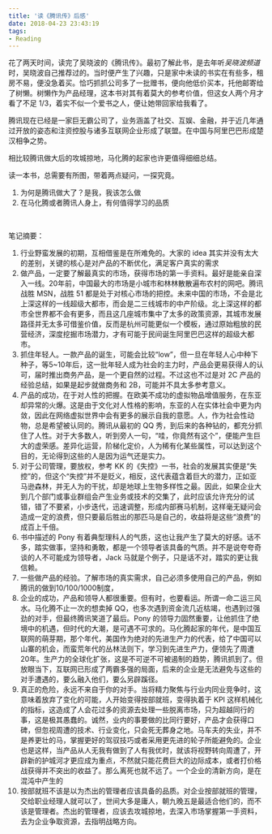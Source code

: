 ```yaml
---
title: '读《腾讯传》后感'
date: 2018-04-23 23:43:19
tags: 
- Reading
---
```


花了两天时间，读完了吴晓波的《腾讯传》。最初了解此书，是去年听*吴晓波频道*时，吴晓波自己推荐过的。当时便产生了兴趣，只是家中未读的书实在有些多，租房不易，便没急着买。恰巧抓抓公司多了一批赠书，便向他低价买本，托他邮寄给了树懒。树懒作为产品经理，这本书对其有着莫大的参考价值，但这女人两个月才看了不足 1/3，着实不似一个爱书之人，便让她带回家给我看了。

<!--more-->

腾讯现在已经是一家巨无霸公司了，业务涵盖了社交、互娱、金融，并于近几年通过开放的姿态和注资控股与诸多互联网企业形成了联盟。在中国与阿里巴巴形成楚汉相争之势。

相比较腾讯做大后的攻城掠地，马化腾的起家也许更值得细细总结。

读一本书，总需要有所图，带着两点疑问，一探究竟。

1. 为何是腾讯做大了？是我，我该怎么做
2. 在马化腾或者腾讯人身上，有何值得学习的品质

<br/>

笔记摘要：

1. 行业野蛮发展的初期，互相借鉴是在所难免的。大家的 idea 其实并没有太大的差别，关键的核心是对产品的不断优化，满足客户真实的需求
2. 做产品，一定要了解最真实的市场，获得市场的第一手资料。最好是能亲自深入一线。20年前，中国最大的市场是小城市和林林散散遍布农村的网吧。腾讯战胜 MSN，战胜 51 都是处于对核心市场的把控。未来中国的市场，不会是北上深这样的一线超级大都市，而会是二三线城市的中产阶级。北上深这样的都市全世界都不会有更多，而且这几座城市集中了太多的政策资源，其城市发展路径并无太多可借鉴价值，反而是杭州可能更似一个模板，通过原始粗放的民营经济，深度挖掘市场潜力，才有可能于民间诞生阿里巴巴这样的超级大都市。
3. 抓住年轻人。一款产品的诞生，可能会比较“low”，但一旦在年轻人心中种下种子，等5~10年后，这一批年轻人成为社会的主力时，产品会更易获得人的认可，届时推出商务产品，是一个更自然的过程。不过这也不过是对 2C 产品的经验总结，如果是起步就做商务和 2B，可能并不具太多参考意义。
4. 产品的成功，在于对人性的把握。在欧美不成功的虚拟物品增值服务，在东亚却异常的火爆。这是由于文化对人性格的影响，东亚的人在实体社会中更为内敛，因此在网络虚拟世界中会有更多的展示自我的意愿。人，作为社会性动物，总是希望被认同的。腾讯从最初的 QQ 秀，到后来的各种钻的，都充分抓住了人性。对于大多数人，听到旁人一句，“哇，你竟然有这个”，便能产生巨大的虚荣感。差异化运营，阶梯化定价，人为稀有化某些属性，可以达到这个目的，无论得到这些的人是因为运气还是实力。
5. 对于公司管理，要放权，参考 KK 的《失控》一书，社会的发展其实便是“失控”的，但这个“失控”并不是贬义，相反，这代表蕴含着巨大的潜力，正如亚马逊森林，并无人为的干扰，却是地球上生物多样性之最。因此，如果企业大到几个部门或事业群组会产生业务或技术的交集了，此时应该允许充分的试错，错了不要紧，小步迭代，迅速调整，形成内部赛马机制，这样毫无疑问会造成一定的浪费，但只要最后胜出的那匹马是自己的，收益将是这些“浪费”的成百上千倍。
6. 书中描述的 Pony 有着典型理科人的气质，这也让我产生了莫大的好感。话不多，踏实做事，坚持和勇敢，都是一个领导者该具备的气质。并不是说夸夸奇谈的人不可能成为领导者，Jack 马就是个例子，只是话不对，踏实的更让我信赖。
7. 一些做产品的经验。了解市场的真实需求，自己必须多使用自己的产品，例如腾讯的做到10/100/1000制度，
8. 企业的成功，产品和领导人都很重要。但有时，也要看运。所谓一命二运三风水。马化腾不止一次的想卖掉 QQ，也多次遇到资金流几近枯竭，也遇到过强劲的对手，但最终腾讯笑道了最后。Pony 的领导力固然重要，让他抓住了绝境中的机遇，但时代的大潮，是可遇不可求的。马化腾起家的年代，是中国互联网的萌芽期，那个年代，美国作为绝对的先进生产力的代表，给了中国可以山寨的机会，而蛮荒年代的丛林法则下，学习到先进生产力，便领先了周遭 20年。生产力的全球化扩张，这是不可逆不可被遏制的趋势，腾讯抓到了。但放眼当下，互联网已形成了两霸多强的局面，后来的企业是无法避免与这些的对手遭遇的，要么融入他们，要么另辟蹊径。
9. 真正的危险，永远不来自于你的对手。当将精力聚焦与行业内同业竞争时，这意味着放弃了变化的可能，人开始变得按部就班，变得执着于 KPI 这样机械化的指标，这造成了人会花过多的资源去处理一些脱离市场，只为超越同行的事，这是极其愚蠢的。诚然，业内的事要做的比同行要好，产品才会获得口碑，但忽视周遭的技术、行业变化，只会死无葬身之地。马车夫的失业，并不是养更壮的马，掌握更好的驾驭技巧或者采用更先进的轮子所能避免的。企业也是这样，当产品从人无我有做到了人有我优时，就该将视野转向周遭了，开辟新的护城河才更应成为重点，不然就只能花费巨大的边际成本，或者打价格战获得并不突出的收益了。那么离死也就不远了。一个企业的清新方向，是在混沌中产生的
10. 按部就班不该是以为杰出的管理者应该具备的品质。对企业按部就班的管理，交给职业经理人就可以了，世间大多是庸人，朝九晚五是最适合他们的，而不该是管理者。杰出的管理者，应该去攻城掠地，去深入市场掌握第一手资料，去为企业争取资源，去指明战略方向。

